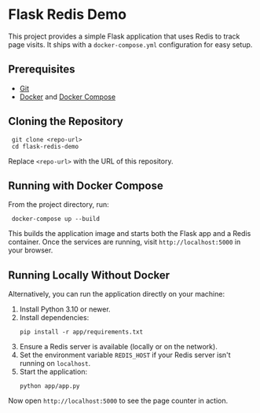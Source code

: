 # Flask Redis Demo

This project provides a simple Flask application that uses Redis to track page visits. It ships with a `docker-compose.yml` configuration for easy setup.

## Prerequisites
- [Git](https://git-scm.com/)
- [Docker](https://www.docker.com/) and [Docker Compose](https://docs.docker.com/compose/)

## Cloning the Repository
```
 git clone <repo-url>
 cd flask-redis-demo
```
Replace `<repo-url>` with the URL of this repository.

## Running with Docker Compose
From the project directory, run:
```
 docker-compose up --build
```
This builds the application image and starts both the Flask app and a Redis container. Once the services are running, visit `http://localhost:5000` in your browser.

## Running Locally Without Docker
Alternatively, you can run the application directly on your machine:
1. Install Python 3.10 or newer.
2. Install dependencies:
   ```
   pip install -r app/requirements.txt
   ```
3. Ensure a Redis server is available (locally or on the network).
4. Set the environment variable `REDIS_HOST` if your Redis server isn't running on `localhost`.
5. Start the application:
   ```
   python app/app.py
   ```

Now open `http://localhost:5000` to see the page counter in action.
